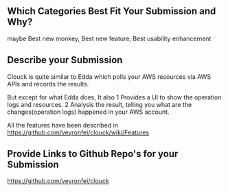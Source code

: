 ## Which Categories Best Fit Your Submission and Why?
maybe Best new monkey, Best new feature, Best usability enhancement

## Describe your Submission
Clouck is quite similar to Edda which polls your AWS resources via AWS APIs and records the results.

But except for what Edda does, It also
1 Provides a UI to show the operation logs and resources.
2 Analysis the result, telling you what are the changes(operation logs) happened in your AWS account.

All the features have been described in https://github.com/veyronfei/clouck/wiki/Features

## Provide Links to Github Repo's for your Submission
https://github.com/veyronfei/clouck
